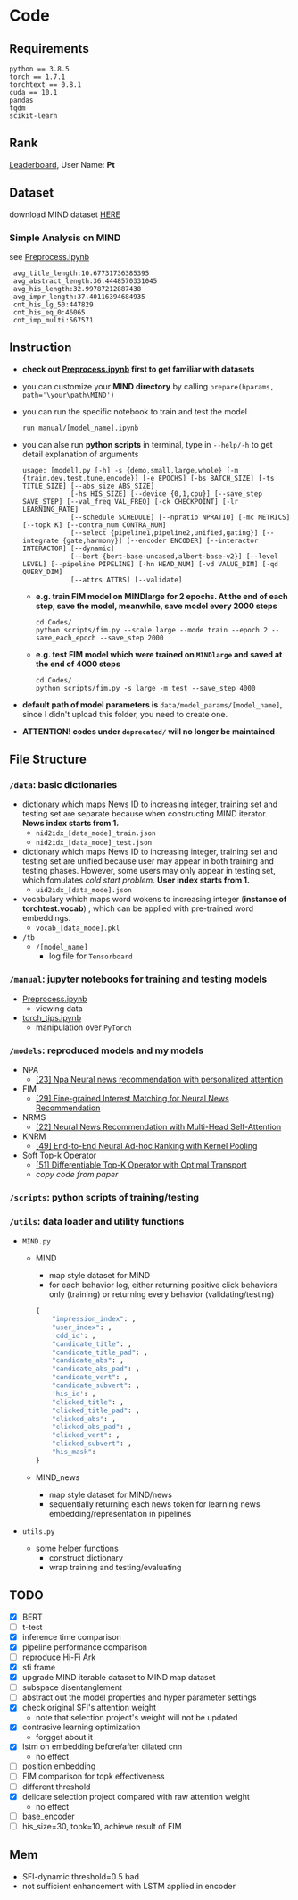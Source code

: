 # Code
## Requirements
```shell
python == 3.8.5
torch == 1.7.1
torchtext == 0.8.1
cuda == 10.1
pandas
tqdm
scikit-learn
```
## Rank
[Leaderboard](https://msnews.github.io/#leaderboard), User Name: **Pt**
## Dataset
download MIND dataset [HERE](https://msnews.github.io/)
### Simple Analysis on MIND
see [Preprocess.ipynb](manual/Preprocess.ipynb)
```
 avg_title_length:10.67731736385395
 avg_abstract_length:36.4448570331045
 avg_his_length:32.99787212887438
 avg_impr_length:37.40116394684935
 cnt_his_lg_50:447829
 cnt_his_eq_0:46065
 cnt_imp_multi:567571
```

## Instruction
- **check out [Preprocess.ipynb](manual/Preprocess.ipynb) first to get familiar with datasets**
- you can customize your **MIND directory** by calling `prepare(hparams, path='\your\path\MIND')`

- you can run the specific notebook to train and test the model
  ```shell
  run manual/[model_name].ipynb
  ```

- you can alse run **python scripts** in terminal, type in `--help/-h` to get detail explanation of arguments
  ```shell
  usage: [model].py [-h] -s {demo,small,large,whole} [-m {train,dev,test,tune,encode}] [-e EPOCHS] [-bs BATCH_SIZE] [-ts TITLE_SIZE] [--abs_size ABS_SIZE]
              [-hs HIS_SIZE] [--device {0,1,cpu}] [--save_step SAVE_STEP] [--val_freq VAL_FREQ] [-ck CHECKPOINT] [-lr LEARNING_RATE]
              [--schedule SCHEDULE] [--npratio NPRATIO] [-mc METRICS] [--topk K] [--contra_num CONTRA_NUM]
              [--select {pipeline1,pipeline2,unified,gating}] [--integrate {gate,harmony}] [--encoder ENCODER] [--interactor INTERACTOR] [--dynamic]
              [--bert {bert-base-uncased,albert-base-v2}] [--level LEVEL] [--pipeline PIPELINE] [-hn HEAD_NUM] [-vd VALUE_DIM] [-qd QUERY_DIM]
              [--attrs ATTRS] [--validate]
  ```
  - **e.g. train FIM model on MINDlarge for 2 epochs. At the end of each step, save the model, meanwhile, save model every 2000 steps**
    ```shell
    cd Codes/
    python scripts/fim.py --scale large --mode train --epoch 2 --save_each_epoch --save_step 2000
    ```
  - **e.g. test FIM model which were trained on `MINDlarge` and saved at the end of 4000 steps**
    ```shell
    cd Codes/
    python scripts/fim.py -s large -m test --save_step 4000
    ```
- **default path of model parameters is** `data/model_params/[model_name]`, since I didn't upload this folder, you need to create one.

- **ATTENTION! codes under `deprecated/` will no longer be maintained**


## File Structure
### `/data`: basic dictionaries
  - dictionary which maps News ID to increasing integer, training set and testing set are separate because when constructing MIND iterator. **News index starts from 1.**
    - `nid2idx_[data_mode]_train.json`
    - `nid2idx_[data_mode]_test.json`
  - dictionary which maps News ID to increasing integer, training set and testing set are unified because user may appear in both training and testing phases. However, some users may only appear in testing set, which fomulates *cold start problem*. **User index starts from 1.**
    - `uid2idx_[data_mode].json`
  - vocabulary which maps word wokens to increasing integer (**instance of torchtest.vocab**) , which can be applied with pre-trained word embeddings.
    - `vocab_[data_mode].pkl`
  - `/tb`
    - `/[model_name]`
      - log file for `Tensorboard`

### `/manual`: jupyter notebooks for training and testing models
  - [Preprocess.ipynb](manual/Preprocess.ipynb)
    - viewing data
  - [torch_tips.ipynb](manual/torch_tips.ipynb)
    - manipulation over `PyTorch`

### `/models`: reproduced models and my models
  - NPA
    - [[23] Npa Neural news recommendation with personalized attention](https://dl.acm.org/doi/abs/10.1145/3292500.3330665)
  - FIM
    - [[29] Fine-grained Interest Matching for Neural News Recommendation](https://www.aclweb.org/anthology/2020.acl-main.77.pdf)
  - NRMS
    - [[22] Neural News Recommendation with Multi-Head Self-Attention](https://www.aclweb.org/anthology/D19-1671.pdf)
  - KNRM
    - [[49] End-to-End Neural Ad-hoc Ranking with Kernel Pooling](https://dl.acm.org/doi/pdf/10.1145/3077136.3080809)
  - Soft Top-k Operator
    - [[51] Differentiable Top-K Operator with Optimal Transport](https://arxiv.org/pdf/2002.06504.pdf)
    - *copy code from paper*

### `/scripts`: python scripts of training/testing

### `/utils`: data loader and utility functions
- `MIND.py`
  - MIND
    - map style dataset for MIND
    - for each behavior log, either returning positive click behaviors only (training) or returning every behavior (validating/testing)
    ```python
    {
        "impression_index": ,
        "user_index": ,
        'cdd_id': ,
        "candidate_title": ,
        "candidate_title_pad": ,
        "candidate_abs": ,
        "candidate_abs_pad": ,
        "candidate_vert": ,
        "candidate_subvert": ,
        'his_id': ,
        "clicked_title": ,
        "clicked_title_pad": ,
        "clicked_abs": ,
        "clicked_abs_pad": ,
        "clicked_vert": ,
        "clicked_subvert": ,
        "his_mask":
    }
    ```

  - MIND_news
    - map style dataset for MIND/news
    - sequentially returning each news token for learning news embedding/representation in pipelines

- `utils.py`
  - some helper functions
    - construct dictionary
    - wrap training and testing/evaluating

## TODO
- [x] BERT
- [ ] t-test
- [x] inference time comparison
- [x] pipeline performance comparison
- [ ] reproduce Hi-Fi Ark
- [x] sfi frame
- [x] upgrade MIND iterable dataset to MIND map dataset
- [ ] subspace disentanglement
- [ ] abstract out the model properties and hyper parameter settings
- [x] check original SFI's attention weight
  - note that selection project's weight will not be updated
- [x] contrasive learning optimization
  - forgget about it
- [x] lstm on embedding before/after dilated cnn
  - no effect
- [ ] position embedding
- [ ] FIM comparison for topk effectiveness
- [ ] different threshold
- [x] delicate selection project compared with raw attention weight
  - no effect
- [ ] base_encoder
- [ ] his_size=30, topk=10, achieve result of FIM

## Mem
- SFI-dynamic threshold=0.5 bad
- not sufficient enhancement with LSTM applied in encoder